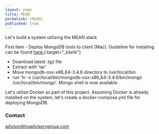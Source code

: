 ```yaml
---
layout: page
title: MEAN
permalink: /MEAN/
published: true
---
```


Let's build a system utilizing the MEAN stack

First item - Deploy MongoDB tools to client (Mac).  Guideline for installing can be found [here:](https://docs.mongodb.com/manual/tutorial/install-mongodb-on-os-x/){:target="_blank"}

- Download latest .tgz file
- Extract with 'tar'
- Move mongodb-osx-x86_64-3.4.6 directory to /usr/local/bin
- run 'ln -s /usr/local/bin/mongodb-osx-x86_64-3.4.6/bin/mongo /usr/local/bin/mongo'.  Mongo shell is now available.

Let's utilize Docker as part of this project.  Assuming Docker is already installed on the system, let's create a docker-compose.yml file for deploying MongoDB.





### Contact

[advisor@hvadvisorygroup.com](mailto:advisor@hvadvisorygroup.com)
